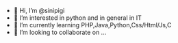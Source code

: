 - 👋 Hi, I’m @sinipigi
- 👀 I’m interested in python and in general in IT
- 🌱 I’m currently learning PHP,Java,Python,Css/Html/Js,C
- 💞️ I’m looking to collaborate on ...

<!---
sinipigi/sinipigi is a ✨ special ✨ repository because its `README.md` (this file) appears on your GitHub profile.
You can click the Preview link to take a look at your changes.
--->
